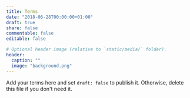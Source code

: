 ```yaml
---
title: Terms
date: "2018-06-28T00:00:00+01:00"
draft: true
share: false
commentable: false
editable: false

# Optional header image (relative to `static/media/` folder).
header:
  caption: ""
  image: "background.png"
---
```


Add your terms here and set `draft: false` to publish it. Otherwise, delete this file if you don't need it.
